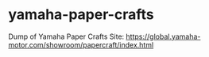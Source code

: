 # yamaha-paper-crafts
Dump of Yamaha Paper Crafts Site: https://global.yamaha-motor.com/showroom/papercraft/index.html
